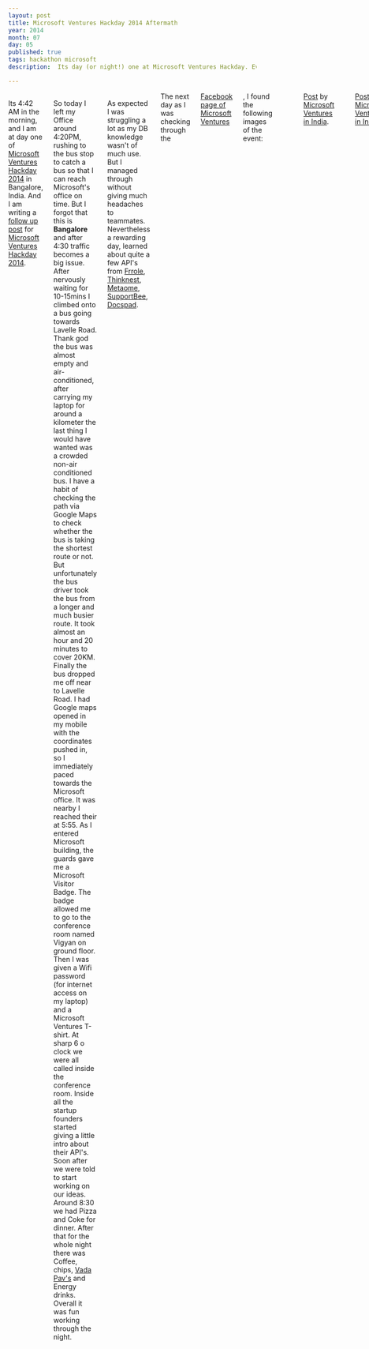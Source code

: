 ```yaml
---
layout: post
title: Microsoft Ventures Hackday 2014 Aftermath
year: 2014
month: 07
day: 05
published: true
tags: hackathon microsoft
description:  Its day (or night!) one at Microsoft Ventures Hackday. Everybody is busy in making their implementation of the API's provided. Hackday has been fun till now. Met some awesome entrepreneurs.

---
```

<div class="row">
	<div class="span9 columns">
		<p>Its 4:42 AM in the morning, and I am at day one of <a href="http://ajay-gupta.com/Microsoft-Ventures-Hackday-2014/" target="_blank">Microsoft Ventures Hackday 2014</a> in Bangalore, India. And I am writing a <a href="http://ajay-gupta.com/Microsoft-Ventures-Hackday-2014-Aftermath/" target="_blank">follow up post</a> for <a href="http://ajay-gupta.com/Microsoft-Ventures-Hackday-2014/" target="_blank">Microsoft Ventures Hackday 2014</a>.
		<p>So today I left my Office around 4:20PM, rushing to the bus stop to catch a bus so that I can reach Microsoft's office on time. But I forgot that this is <b>Bangalore</b> and after 4:30 traffic becomes a big issue. After nervously waiting for 10-15mins I climbed onto a bus going towards Lavelle Road. Thank god the bus was almost empty and air-conditioned, after carrying my laptop for around a kilometer the last thing I would have wanted was a crowded non-air conditioned bus. I have a habit of checking the path via Google Maps to check whether the bus is taking the shortest route or not. But unfortunately the bus driver took the bus from a longer and much busier route. It took almost an hour and 20 minutes to cover 20KM. Finally the bus dropped me off near to Lavelle Road. I had Google maps opened in my mobile with the coordinates pushed in, so I immediately paced towards the Microsoft office. It was nearby I reached their at 5:55.
		As I entered Microsoft building, the guards gave me a Microsoft Visitor Badge. The badge allowed me to go to the conference room named Vigyan on ground floor. Then I was given a Wifi password (for internet access on my laptop) and a Microsoft Ventures T-shirt. At sharp 6 o clock we were all called inside the conference room. Inside all the startup founders started giving a little intro about their API's. Soon after we were told to start working on our ideas. Around 8:30 we had Pizza and Coke for dinner. After that for the whole night there was Coffee, chips, <a href="http://en.wikipedia.org/wiki/Vada_pav" target="_blank">Vada Pav's</a> and Energy drinks. Overall it was fun working through the night.</p>  
		<p>As expected I was struggling a lot as my DB knowledge wasn't of much use. But I managed through without giving much headaches to teammates. Nevertheless a rewarding day, learned about quite a few API's from <a href="http://www.frrole.com/api" target="_blank">Frrole</a>, <a href="http://api.thinknest.co/" target="_blank">Thinknest</a>, <a href="http://ioinfo.distilbio.com/hackathon/api/docs/tutorial" target="_blank">Metaome</a>, <a href="https://github.com/SupportBee/SupportBee-Apps" target="_blank">SupportBee</a>, <a href="http://docspad.com/developer/introduction/gettingstarted" target="_blank">Docspad</a>.</p>
		The next day as I was checking through the <a href="https://www.facebook.com/microsoftventuresinindia" target="_blank">Facebook page of Microsoft Ventures</a>, I found the following images of the event:</p>
		<div id="fb-root"></div> <script>(function(d, s, id) { var js, fjs = d.getElementsByTagName(s)[0]; if (d.getElementById(id)) return; js = d.createElement(s); js.id = id; js.src = "//connect.facebook.net/en_US/all.js#xfbml=1"; fjs.parentNode.insertBefore(js, fjs); }(document, 'script', 'facebook-jssdk'));</script>
<div class="fb-post" data-href="https://www.facebook.com/microsoftventuresinindia/photos/a.132683393562640.29621.132222276942085/326018834229094/?type=1" data-width="466"><div class="fb-xfbml-parse-ignore"><a href="https://www.facebook.com/microsoftventuresinindia/photos/a.132683393562640.29621.132222276942085/326018834229094/?type=1">Post</a> by <a href="https://www.facebook.com/microsoftventuresinindia">Microsoft Ventures in India</a>.</div></div>
<div id="fb-root"></div> <script>(function(d, s, id) { var js, fjs = d.getElementsByTagName(s)[0]; if (d.getElementById(id)) return; js = d.createElement(s); js.id = id; js.src = "//connect.facebook.net/en_US/all.js#xfbml=1"; fjs.parentNode.insertBefore(js, fjs); }(document, 'script', 'facebook-jssdk'));</script>
<div class="fb-post" data-href="https://www.facebook.com/microsoftventuresinindia/photos/a.132683393562640.29621.132222276942085/326017984229179/?type=1" data-width="466"><div class="fb-xfbml-parse-ignore"><a href="https://www.facebook.com/microsoftventuresinindia/photos/a.132683393562640.29621.132222276942085/326017984229179/?type=1">Post</a> by <a href="https://www.facebook.com/microsoftventuresinindia">Microsoft Ventures in India</a>.</div></div>
<p>By the way that's me in the center of the below image trying to find a charging point for my laptop (Tall guy in black jeans, looking down). It feels nice to be on their Facebook page!</p>
<div id="fb-root"></div> <script>(function(d, s, id) { var js, fjs = d.getElementsByTagName(s)[0]; if (d.getElementById(id)) return; js = d.createElement(s); js.id = id; js.src = "//connect.facebook.net/en_US/all.js#xfbml=1"; fjs.parentNode.insertBefore(js, fjs); }(document, 'script', 'facebook-jssdk'));</script>
<div class="fb-post" data-href="https://www.facebook.com/microsoftventuresinindia/photos/a.132683393562640.29621.132222276942085/325697360927908/?type=1" data-width="466"><div class="fb-xfbml-parse-ignore"><a href="https://www.facebook.com/microsoftventuresinindia/photos/a.132683393562640.29621.132222276942085/325697360927908/?type=1">Post</a> by <a href="https://www.facebook.com/microsoftventuresinindia">Microsoft Ventures in India</a>.</div></div>
<p>And here's a copy of the final mail that came today from Microsoft Ventures:</p>
<blockquote><p>Hey All - Hope you had a blast with us! Thank you all for attending the hackday!</p>

<p>It was incredible to see your energy and passion; mashing up some pretty cool new ideas and prototypes, powering through the night, and working at it for 24hrs straight!</p>

<p>Our startups - ThinkNest, Profoundis, SupportBee, Frrole, Bookpad and Metaome - were very happy to see such creative and deep usage of their APIs. They'll be contacting a few of you directly to take you out to the promised lunch or dinner :)</p>

<p>Please do tweet/facebook/blog about your projects & experience with us #MVHackDay</p>

<p>If there were any slips or mess-ups do let us know and we'll do a better job next time.</p>

<p>Have fun and keep hacking!</p>

<p>Prasanna.</p>
<p>Microsoft Ventures Bangalore</p>
</blockquote>
 </div> 
